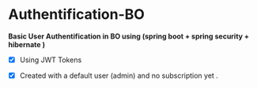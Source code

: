# Authentification-BO

**Basic User Authentification in BO using (spring boot + spring security + hibernate )**

- [x] Using JWT Tokens

- [x] Created with a default user (admin) and no subscription yet .


